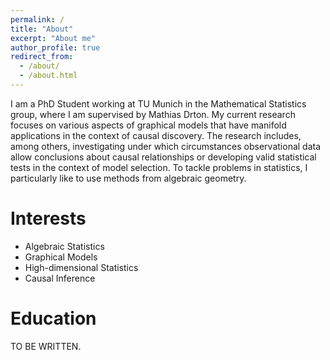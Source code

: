 ```yaml
---
permalink: /
title: "About"
excerpt: "About me"
author_profile: true
redirect_from: 
  - /about/
  - /about.html
---
```


I am a PhD Student working at TU Munich in the Mathematical Statistics group, where I am supervised by Mathias Drton. My current research focuses on various aspects of graphical models that have manifold applications in the context of causal discovery. The research includes, among others, investigating under which circumstances observational data allow conclusions about causal relationships or developing valid statistical tests in the context of model selection. To tackle problems in statistics, I particularly like to use methods from algebraic geometry.

Interests
======
* Algebraic Statistics
* Graphical Models
* High-dimensional Statistics
* Causal Inference


Education
======
TO BE WRITTEN.
